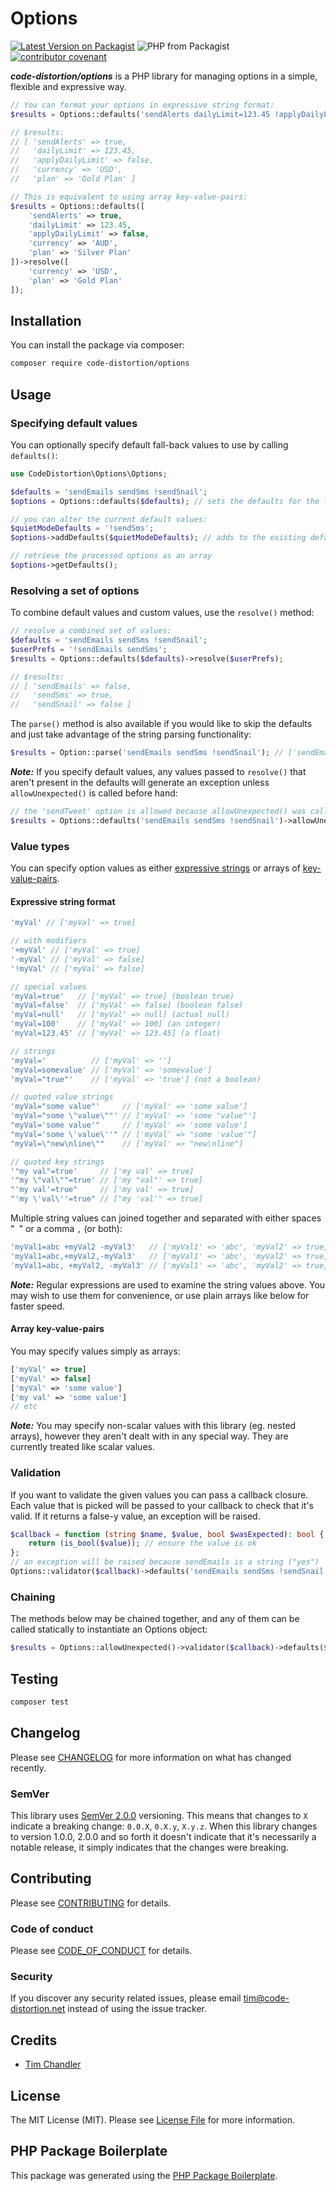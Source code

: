 # Options

[![Latest Version on Packagist](https://img.shields.io/packagist/v/code-distortion/options.svg?style=flat-square)](https://packagist.org/packages/code-distortion/options) ![PHP from Packagist](https://img.shields.io/packagist/php-v/code-distortion/options?style=flat-square)  [![contributor covenant](https://img.shields.io/badge/contributor%20covenant-v1.4%20adopted-ff69b4.svg?style=flat-square)](code-of-conduct.md)

***code-distortion/options*** is a PHP library for managing options in a simple, flexible and expressive way.

``` php
// You can format your options in expressive string format:
$results = Options::defaults('sendAlerts dailyLimit=123.45 !applyDailyLimit currency=AUD plan="Silver Plan"')->resolve('currency=USD plan="Gold Plan"');

// $results:
// [ 'sendAlerts' => true,
//   'dailyLimit' => 123.45,
//   'applyDailyLimit' => false,
//   'currency' => 'USD',
//   'plan' => 'Gold Plan' ]

// This is equivalent to using array key-value-pairs:
$results = Options::defaults([
    'sendAlerts' => true,
    'dailyLimit' => 123.45,
    'applyDailyLimit' => false,
    'currency' => 'AUD',
    'plan' => 'Silver Plan'
])->resolve([
    'currency' => 'USD',
    'plan' => 'Gold Plan'
]);
```

## Installation

You can install the package via composer:

```bash
composer require code-distortion/options
```

## Usage

### Specifying default values

You can optionally specify default fall-back values to use by calling `defaults()`:

``` php
use CodeDistortion\Options\Options;

$defaults = 'sendEmails sendSms !sendSnail';
$options = Options::defaults($defaults); // sets the defaults for the first time, or replaces them completely

// you can alter the current default values:
$quietModeDefaults = '!sendSms';
$options->addDefaults($quietModeDefaults); // adds to the existing defaults - overriding where necessary

// retrieve the processed options as an array
$options->getDefaults();
```

### Resolving a set of options

To combine default values and custom values, use the `resolve()` method:

``` php
// resolve a combined set of values:
$defaults = 'sendEmails sendSms !sendSnail';
$userPrefs = '!sendEmails sendSms';
$results = Options::defaults($defaults)->resolve($userPrefs);

// $results:
// [ 'sendEmails' => false,
//   'sendSms' => true,
//   'sendSnail' => false ]
````

The `parse()` method is also available if you would like to skip the defaults and just take advantage of the string parsing functionality:

``` php
$results = Option::parse('sendEmails sendSms !sendSnail'); // ['sendEmails' => true, 'sendSms' => true, 'sendSnail' => false]
```

***Note:*** If you specify default values, any values passed to `resolve()` that aren't present in the defaults will generate an exception unless `allowUnexpected()` is called before hand:

``` php
// the 'sendTweet' option is allowed because allowUnexpected() was called
$results = Options::defaults('sendEmails sendSms !sendSnail')->allowUnexpected()->validator('sendTweet');
```

### Value types

You can specify option values as either [expressive strings](#expressive-string-format) or arrays of [key-value-pairs](#array-key-value-pairs).

#### Expressive string format

``` php
'myVal' // ['myVal' => true]

// with modifiers
'+myVal' // ['myVal' => true]
'-myVal' // ['myVal' => false]
'!myVal' // ['myVal' => false]

// special values
'myVal=true'   // ['myVal' => true] (boolean true)
'myVal=false'  // ['myVal' => false] (boolean false)
'myVal=null'   // ['myVal' => null] (actual null)
'myVal=100'    // ['myVal' => 100] (an integer)
'myVal=123.45' // ['myVal' => 123.45] (a float)

// strings
'myVal='          // ['myVal' => '']
'myVal=somevalue' // ['myVal' => 'somevalue']
'myVal="true"'    // ['myVal' => 'true'] (not a boolean)

// quoted value strings
'myVal="some value"'     // ['myVal' => 'some value']
'myVal="some \"value\""' // ['myVal' => 'some "value"']
"myVal='some value'"     // ['myVal' => 'some value']
"myVal='some \'value\''" // ['myVal' => "some 'value'"]
"myVal=\"new\nline\""    // ['myVal' => "new\nline"]

// quoted key strings
'"my val"=true'     // ['my val' => true]
'"my \"val\""=true' // ['my "val"' => true]
"'my val'=true"     // ['my val' => true]
"'my \'val\''=true" // ["my 'val'" => true]
```

Multiple string values can joined together and separated with either spaces "` `" or a comma `,` (or both):

``` php
'myVal1=abc +myVal2 -myVal3'   // ['myVal1' => 'abc', 'myVal2' => true, 'myVal3' => false']
'myVal1=abc,+myVal2,-myVal3'   // ['myVal1' => 'abc', 'myVal2' => true, 'myVal3' => false']
'myVal1=abc, +myVal2, -myVal3' // ['myVal1' => 'abc', 'myVal2' => true, 'myVal3' => false']
```

***Note:*** Regular expressions are used to examine the string values above. You may wish to use them for convenience, or use plain arrays like below for faster speed.

#### Array key-value-pairs

You may specify values simply as arrays:

``` php
['myVal' => true]
['myVal' => false]
['myVal' => 'some value']
['my val' => 'some value']
// etc
```

***Note:*** You may specify non-scalar values with this library (eg. nested arrays), however they aren't dealt with in any special way. They are currently treated like scalar values.

### Validation

If you want to validate the given values you can pass a callback closure. Each value that is picked will be passed to your callback to check that it's valid. If it returns a false-y value, an exception will be raised.

``` php
$callback = function (string $name, $value, bool $wasExpected): bool {
    return (is_bool($value)); // ensure the value is ok
};
// an exception will be raised because sendEmails is a string ("yes")
Options::validator($callback)->defaults('sendEmails sendSms !sendSnail')->resolve('sendEmails=yes');
```

### Chaining

The methods below may be chained together, and any of them can be called statically to instantiate an Options object:

``` php
$results = Options::allowUnexpected()->validator($callback)->defaults($defaults)->addDefaults($extraDefaults)->resolve($customValues);
```

## Testing

``` bash
composer test
```

## Changelog

Please see [CHANGELOG](CHANGELOG.md) for more information on what has changed recently.

### SemVer

This library uses [SemVer 2.0.0](https://semver.org/) versioning. This means that changes to `X` indicate a breaking change: `0.0.X`, `0.X.y`, `X.y.z`. When this library changes to version 1.0.0, 2.0.0 and so forth it doesn't indicate that it's necessarily a notable release, it simply indicates that the changes were breaking.

## Contributing

Please see [CONTRIBUTING](CONTRIBUTING.md) for details.

### Code of conduct

Please see [CODE_OF_CONDUCT](CODE_OF_CONDUCT.md) for details.

### Security

If you discover any security related issues, please email tim@code-distortion.net instead of using the issue tracker.

## Credits

- [Tim Chandler](https://github.com/code-distortion)

## License

The MIT License (MIT). Please see [License File](LICENSE.md) for more information.

## PHP Package Boilerplate

This package was generated using the [PHP Package Boilerplate](https://laravelpackageboilerplate.com).

